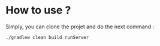 # How to use ?

Simply, you can clone the projet and do the next command :

``./gradlew clean build runServer``